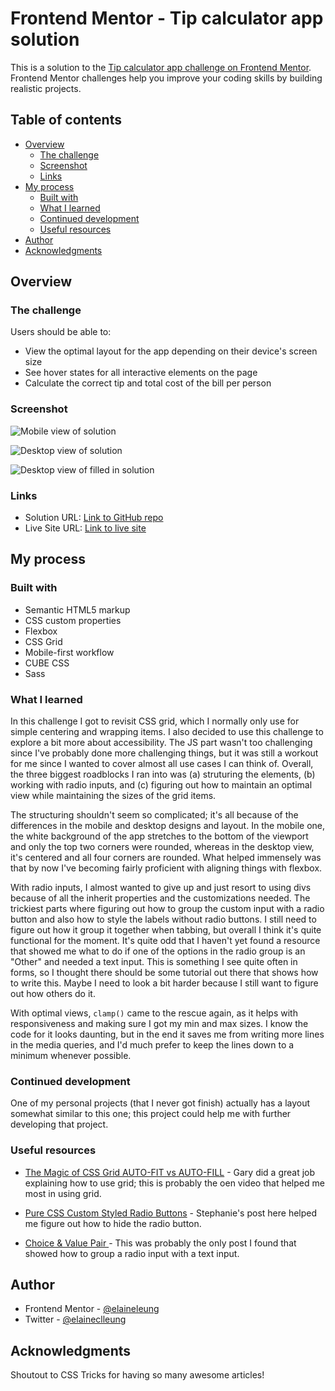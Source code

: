 # Frontend Mentor - Tip calculator app solution

This is a solution to the [Tip calculator app challenge on Frontend Mentor](https://www.frontendmentor.io/challenges/tip-calculator-app-ugJNGbJUX). Frontend Mentor challenges help you improve your coding skills by building realistic projects.

## Table of contents

- [Overview](#overview)
  - [The challenge](#the-challenge)
  - [Screenshot](#screenshot)
  - [Links](#links)
- [My process](#my-process)
  - [Built with](#built-with)
  - [What I learned](#what-i-learned)
  - [Continued development](#continued-development)
  - [Useful resources](#useful-resources)
- [Author](#author)
- [Acknowledgments](#acknowledgments)


## Overview

### The challenge

Users should be able to:

- View the optimal layout for the app depending on their device's screen size
- See hover states for all interactive elements on the page
- Calculate the correct tip and total cost of the bill per person

### Screenshot

![Mobile view of solution](./design/mobile.png)

![Desktop view of solution](./design/desktop.png)

![Desktop view of filled in solution](./design/desktop-completed.png)

### Links

- Solution URL: [Link to GitHub repo](https://github.com/elaineleung/frontendmentor/tree/main/tipcalculatorapp/)
- Live Site URL: [Link to live site](https://elaineleung.github.io/frontendmentor/tipcalculatorapp/)

## My process

### Built with

- Semantic HTML5 markup
- CSS custom properties
- Flexbox
- CSS Grid
- Mobile-first workflow
- CUBE CSS
- Sass

### What I learned

In this challenge I got to revisit CSS grid, which I normally only use for simple centering and wrapping items. I also decided to use this challenge to explore a bit more about accessibility. The JS part wasn't too challenging since I've probably done more challenging things, but it was still a workout for me since I wanted to cover almost all use cases I can think of. Overall, the three biggest roadblocks I ran into was (a) struturing the elements, (b) working with radio inputs, and (c) figuring out how to maintain an optimal view while maintaining the sizes of the grid items. 

The structuring shouldn't seem so complicated; it's all because of the differences in the mobile and desktop designs and layout. In the mobile one, the white background of the app stretches to the bottom of the viewport and only the top two corners were rounded, whereas in the desktop view, it's centered and all four corners are rounded. What helped immensely was that by now I've becoming fairly proficient with aligning things with flexbox. 

With radio inputs, I almost wanted to give up and just resort to using divs because of all the inherit properties and the customizations needed. The trickiest parts where figuring out how to group the custom input with a radio button and also how to style the labels without radio buttons. I still need to figure out how it group it together when tabbing, but overall I think it's quite functional for the moment. It's quite odd that I haven't yet found a resource that showed me what to do if one of the options in the radio group is an "Other" and needed a text input. This is something I see quite often in forms, so I thought there should be some tutorial out there that shows how to write this. Maybe I need to look a bit harder because I still want to figure out how others do it.

With optimal views, `clamp()` came to the rescue again, as it helps with responsiveness and making sure I got my min and max sizes. I know the code for it looks daunting, but in the end it saves me from writing more lines in the media queries, and I'd much prefer to keep the lines down to a minimum whenever possible. 

### Continued development

One of my personal projects (that I never got finish) actually has a layout somewhat similar to this one; this project could help me with further developing that project.

### Useful resources

- [The Magic of CSS Grid AUTO-FIT vs AUTO-FILL](https://www.youtube.com/watch?v=qII5BueXWD4) - Gary did a great job explaining how to use grid; this is probably the oen video that helped me most in using grid.

- [Pure CSS Custom Styled Radio Buttons](https://moderncss.dev/pure-css-custom-styled-radio-buttons/) - Stephanie's post here helped me figure out how to hide the radio button.

- [Choice & Value Pair ](https://css-tricks.com/choice-value-pair/) - This was probably the only post I found that showed how to group a radio input with a text input.

## Author

- Frontend Mentor - [@elaineleung](https://www.frontendmentor.io/profile/elaineleung)
- Twitter - [@elaineclleung](https://twitter.com/elaineclleung)

## Acknowledgments

Shoutout to CSS Tricks for having so many awesome articles!